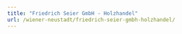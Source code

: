 ```yaml
---
title: "Friedrich Seier GmbH - Holzhandel"
url: /wiener-neustadt/friedrich-seier-gmbh-holzhandel/
---
```

